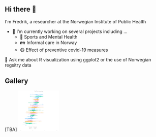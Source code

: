 ## Hi there 👋

I'm Fredrik, a researcher at the Norwegian Institute of Public Health

- 🔭 I’m currently working on several projects including ...
  - :basketball: Sports and Mental Health
  - :family: Informal care in Norway
  - :mask: Effect of preventive covid-19 measures 

💬 Ask me about R visualization using ggplot2 or the use of Norwegian regsitry data


## Gallery

[TBA]
<img src="https://github.com/MethiF/R_Categories/blob/main/categories.svg" width="128"/>

<!--
**MethiF/MethiF** is a ✨ _special_ ✨ repository because its `README.md` (this file) appears on your GitHub profile.

Here are some ideas to get you started:


- 🌱 I’m currently learning ...
- 👯 I’m looking to collaborate on ...
- 🤔 I’m looking for help with ...
- 💬 Ask me about ...
- 📫 How to reach me: ...
- 😄 Pronouns: ...
- ⚡ Fun fact: ...
-->
